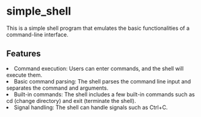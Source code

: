 # simple_shell
<p>This is a simple shell program that emulates the basic functionalities of a command-line interface.</p>
<h2>Features</h2>
<li>Command execution: Users can enter commands, and the shell will execute them.</li>
<li>Basic command parsing: The shell parses the command line input and separates the command and arguments.</li>
<li>Built-in commands: The shell includes a few built-in commands such as cd (change directory) and exit (terminate the shell).</li>
<li>Signal handling: The shell can handle signals such as Ctrl+C.</li>
